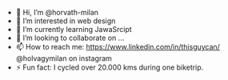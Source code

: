- 👋 Hi, I’m @horvath-milan
- 👀 I’m interested in web design
- 🌱 I’m currently learning JawaSrcipt
- 💞️ I’m looking to collaborate on ...
- 📫 How to reach me: https://www.linkedin.com/in/thisguycan/ @holvagymilan on instagram
- ⚡ Fun fact: I cycled over 20.000 kms during one biketrip.

<!---
horvath-milan/horvath-milan is a ✨ special ✨ repository because its `README.md` (this file) appears on your GitHub profile.
You can click the Preview link to take a look at your changes.
--->
